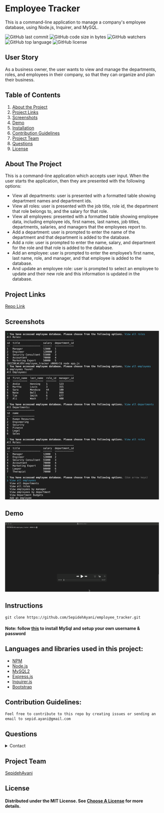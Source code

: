 # Employee Tracker
This is a command-line application to manage a company's employee database, using Node.js, Inquirer, and MySQL.

![GitHub last commit](https://img.shields.io/github/last-commit/SepidehAyani/employee_tracker)  ![GitHub code size in bytes](https://img.shields.io/github/languages/code-size/SepidehAyani/employee_tracker)  ![GitHub watchers](https://img.shields.io/github/watchers/SepidehAyani/employee_tracker?label=Watch&style=social)  ![GitHub top language](https://img.shields.io/github/languages/top/SepidehAyani/employee_tracker)  ![GitHub license](https://img.shields.io/badge/license-MIT-blueyellow) <br> 
## User Story
As a business owner, the user wants to view and manage the departments, roles, and employees in their company, so that they can organize and plan their business.

## Table of Contents 
1. [About the Project](#About-The-Project)
1. [Project Links](#Project-Links)
1. [Screenshots](#Screenshots)
1. [Demo](#Demo)
1. [Installation](#Installation)
1. [Contribution Guidelines](#Contribution-Guidelines)
1. [Project Team](#Project-Team)
1. [Questions](#Questions)
1. [License](#License)

## About The Project
This is a command-line application which accepts user input.
When the user starts the application, then they are presented with the following options: 
- View all departments: user is presented with a formatted table showing department names and department ids.
- View all roles: user is presented with the job title, role id, the department that role belongs to, and the salary for that role.
- View all employees: presented with a formatted table showing employee data, including employee ids, first names, last names, job titles, departments, salaries, and managers that the employees report to.
- Add a department: user is prompted to enter the name of the department and that department is added to the database. 
- Add a role: user is prompted to enter the name, salary, and department for the role and that role is added to the database.
- Add an employee: user is prompted to enter the employee’s first name, last name, role, and manager, and that employee is added to the database.
- And update an employee role: user is prompted to select an employee to update and their new role and this information is updated in the database.

## Project Links
[Repo Link](https://github.com/SepidehAyani/employee_tracker) <br>

## Screenshots
![Project Preview](assets/img/overview.png)

## Demo
[![Project demo](assets/img/demo.png)](assets/img/demo.mp4)

## Instructions
```  
git clone https://github.com/SepidehAyani/employee_tracker.git
```
#### Note: follow [this](https://flaviocopes.com/mysql-how-to-install/) to install MySql and setup your own username & password

## Languages and libraries used in this project:
- <a href="https://www.npmjs.com/">NPM</a>
- <a href="https://nodejs.org/">Node.js</a>
- <a href="https://www.npmjs.com/package/mysql2">MySQL2</a>
- <a href="https://www.npmjs.com/package/express">Express.js</a>
- <a href="https://www.npmjs.com/package/inquirer">Inquirer.js</a>
- <a href="https://getbootstrap.com/">Bootstrap</a>

## Contribution Guidelines:
```  
Feel free to contribute to this repo by creating issues or sending an email to sepid.ayani@gmail.com
```

## Questions
<details>
    <summary>Contact</summary>
    sepid.ayani@gmail.com
</details>

## Project Team
[SepidehAyani](https://github.com/SepidehAyani) <br>

## License
#### Distributed under the MIT License. See [Choose A License](https://choosealicense.com/) for more details.